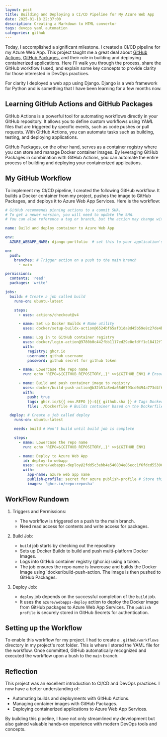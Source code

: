 ```yaml
---
layout: post
title: Building and Deploying a CI/CD Pipeline for My Azure Web App
date: 2025-01-18 22:37:00
description: Creating a Markdown to HTML convertor 
tags: devops yaml automation
categories: github
---
```


Today, I accomplished a significant milestone. I created a CI/CD pipeline for my Azure Web App. This project taught me a great deal about [GitHub Actions](https://docs.github.com/en/actions), [GitHub Packages](https://docs.github.com/en/packages), and their role in building and deploying containerized applications. Here I'll walk you through the process, share the GitHub workflow I used, and explain some key concepts to provide clarity for those interested in DevOps practices.

For clarity I deployed a web app using Django. Django is a web framework for Python and is something that I have been learning for a few months now. 

## Learning GitHub Actions and GitHub Packages

GitHub Actions is a powerful tool for automating workflows directly in your GitHub repository. It allows you to define custom workflows using *YAML* files that are triggered by specific events, such as code pushes or pull requests. With GitHub Actions, you can automate tasks such as building, testing, and deploying applications.

GitHub Packages, on the other hand, serves as a container registry where you can store and manage Docker container images. By leveraging GitHub Packages in combination with GitHub Actions, you can automate the entire process of building and deploying your containerized applications.

## My GitHub Workflow

To implement my CI/CD pipeline, I created the following GitHub workflow. It builds a Docker container from my project, pushes the image to GitHub Packages, and deploys it to Azure Web App Services. Here is the workflow:

```yaml
# GitHub recommends pinning actions to a commit SHA.
# To get a newer version, you will need to update the SHA.
# You can also reference a tag or branch, but the action may change without warning.

name: Build and deploy container to Azure Web App

env:
  AZURE_WEBAPP_NAME: django-portfolio  # set this to your application's name

on:
  push:
    branches: # Trigger action on a push to the main branch
      - main

permissions:
  contents: 'read'
  packages: 'write'

jobs:
  build: # Create a job called build
    runs-on: ubuntu-latest

    steps:
      - uses: actions/checkout@v4

      - name: Set up Docker Buildx # Name utility
        uses: docker/setup-buildx-action@6524bf65af31da8d45b59e8c27de4bd072b392f5 # Utility for building and pushing multi-platform Docker Images

      - name: Log in to GitHub container registry
        uses: docker/login-action@9780b0c442fbb1117ed29e0efdff1e18412f7567 # Logs into GitHub container registry
        with:
          registry: ghcr.io
          username: github username
          password: github secret for github token

      - name: Lowercase the repo name
        run: echo "REPO=${GITHUB_REPOSITORY,,}" >>${GITHUB_ENV} # Ensure repo name is in lowercase

      - name: Build and push container image to registry
        uses: docker/build-push-action@b32b51a8eda65d6793cd0494a773d4f6bcef32dc # Builds Docker image and pushes to GitHub Packages
        with:
          push: true
          tags: ghcr.io/${{ env.REPO }}:${{ github.sha }} # Tags Docker image as repo-name:repo-hash
          file: ./Dockerfile # Builds container based on the Dockerfile in the root of my repo

  deploy: # Create a job called deploy
    runs-on: ubuntu-latest

    needs: build # Won't build until build job is complete

    steps:
      - name: Lowercase the repo name
        run: echo "REPO=${GITHUB_REPOSITORY,,}" >>${GITHUB_ENV}

      - name: Deploy to Azure Web App
        id: deploy-to-webapp
        uses: azure/webapps-deploy@2fdd5c3ebb4e540834e86ecc1f6fdcd5539023ee # Deploys the Docker image from GitHub Packages to Azure Web App
        with:
          app-name: azure web app name
          publish-profile: secret for azure publish-profile # Store this in GitHub secrets
          images: 'ghcr.io/repo:reposha'
```

## WorkFlow Rundown

1. Triggers and Permissions:
    - The workflow is triggered on a push to the main branch.
    - Need read access for contents and write access for packages.

2. Build Job:
    - `build` job starts by checking out the repository
    - Sets up Docker Buildx to build and push multi-platform Docker Images.
    - Logs into GitHub container registry (ghcr.io) using a token.
    - The job ensures the repo name is lowercase and builds the Docker Image using `docker/build-push-action.  The image is then pushed to GitHub Packages. 
    
3. Deploy Job:
    - `deploy` job depends on the successful completion of the `build` job.
    - It uses the `azure/webapps-deploy` action to deploy the Docker image from GitHub packages to Azure Web App Services. The `publish profile` is securely stored in GitHub Secrets for authentication.

## Setting up the Workflow

To enable this workflow for my project. I had to create a `.github/workflows` directory in my project's root folder. This is where I stored the YAML file for the workflow. Once committed, GitHub automatically recognized and executed the workflow upon a bush to the `main` branch.

## Reflection

This project was an excellent introduction to CI/CD and DevOps practices. I now have a better understanding of:
- Automating builds and deployments with GitHub Actions.
- Managing container images with GitHub Packages.
- Deploying containerized applications to Azure Web App Services.

By building this pipeline, I have not only streamlined my development but also gained valuable hands-on experience with modern DevOps tools and concepts.